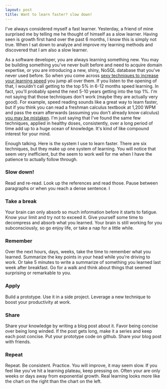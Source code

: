 ```yaml
---
layout: post
title: Want to learn faster? slow down!
---
```


I've always considered myself a fast learner.  Yesterday, a friend of mine surprised me by telling me he thought of himself as a slow learner. Having seen is growth first hand over the past 6 months, I know this is simply not true. When I sat down to analyze and improve my learning methods and discovered that I am also a slow learner.

As a software developer, you are always learning something new. You may be building something you've never built before and need to acquire domain expertise, or you are introducing a new, shiny, NoSQL database that you've never used before. So when you come across [sexy techniques to increase your learning speed](http://fourhourworkweek.com/2013/05/20/accelerated-learning-techniques/) you jump all over them. If you listen to the opening of that, I wouldn't call getting to the top 5% in 6-12 months speed learning. In fact, you'll probably spend the next 5-10 years getting into the top 1%. I'm not saying that those techniques don't work (maybe they are actually very good). For example, speed reading sounds like a great way to learn faster, but if you think you can read a freshman calculus textbook at 1,200 WPM and pass the exam afterwards (assuming you don't already know calculus) [you may be mistaken](http://lifehacker.com/the-truth-about-speed-reading-1542508398). I'm just saying that I've found the same few techniques, applied in healthy doses, consistently, over a long period of time add up to a huge ocean of knowledge. It's kind of like compound interest for your mind.



Enough talking. Here is the system I use to learn faster. There are six techniques, but they make up one system of learning. You will notice that seem very inefficient, but the seem to work well for me when I have the patience to actually follow through.

### Slow down!

Read and re-read. Look up the references and read those. Pause between paragraphs or when you reach a dense sentence. I

### Take a break

Your brain can only absorb so much information before it starts to fatigue. Know your limit and try not to exceed it. Give yourself some time to decompress and absorb what you learned. Your brain is still working for you subconsciously, so go enjoy life, or take a nap for a little while.

### Remember

Over the next hours, days, weeks, take the time to remember what you learned. Summarize the key points in your head while you're driving to work. Or take 5 minutes to write a summarize of something you learned last week after breakfast. Go for a walk and think about things that seemed surprising or remarkable to you.

### Apply

Build a prototype. Use it in a side project. Leverage a new technique to boost your productivity at work.

### Share

Share your knowledge by writing a blog post about it. Favor being concise over being long winded. If the post gets long, make it a series and keep each post concise. Put your prototype code on github. Share your blog post with friends.

### Repeat

Repeat. Be consistent. Practice. You will improve, it may seem slow. If you feel like you've hit a learning plateau, keep pressing on. Often your are only weeks or days away from exponential growth. Real learning looks more like the chart on the right than the chart on the left.
